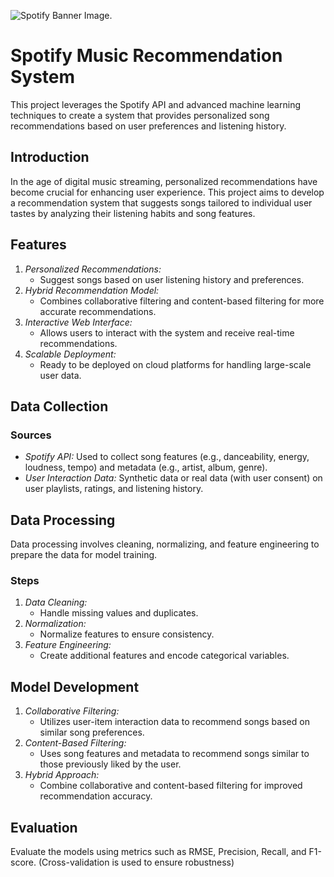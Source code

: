 ![Spotify Banner Image.](https://cdn2.steamgriddb.com/hero_thumb/61f5727176d8301926b7c19064396eb6.jpg)

# Spotify Music Recommendation System
This project leverages the Spotify API and advanced machine learning techniques to create a system that provides personalized song recommendations based on user preferences and listening history.

## Introduction
In the age of digital music streaming, personalized recommendations have become crucial for enhancing user experience. This project aims to develop a recommendation system that suggests songs tailored to individual user tastes by analyzing their listening habits and song features.

## Features
1. *Personalized Recommendations:*
   - Suggest songs based on user listening history and preferences.
2. *Hybrid Recommendation Model:*
   - Combines collaborative filtering and content-based filtering for more accurate recommendations.
3. *Interactive Web Interface:*
   - Allows users to interact with the system and receive real-time recommendations.
4. *Scalable Deployment:*
   - Ready to be deployed on cloud platforms for handling large-scale user data.

## Data Collection
### Sources
- *Spotify API:* Used to collect song features (e.g., danceability, energy, loudness, tempo) and metadata (e.g., artist, album, genre).
- *User Interaction Data:* Synthetic data or real data (with user consent) on user playlists, ratings, and listening history.

## Data Processing
Data processing involves cleaning, normalizing, and feature engineering to prepare the data for model training.
### Steps
1. *Data Cleaning:*
   - Handle missing values and duplicates.
2. *Normalization:*
   - Normalize features to ensure consistency.
3. *Feature Engineering:*
   - Create additional features and encode categorical variables.

## Model Development
1. *Collaborative Filtering:*
   - Utilizes user-item interaction data to recommend songs based on similar song preferences.
2. *Content-Based Filtering:*
   - Uses song features and metadata to recommend songs similar to those previously liked by the user.
3. *Hybrid Approach:*
   - Combine collaborative and content-based filtering for improved recommendation accuracy.

## Evaluation
Evaluate the models using metrics such as RMSE, Precision, Recall, and F1-score. (Cross-validation is used to ensure robustness)
